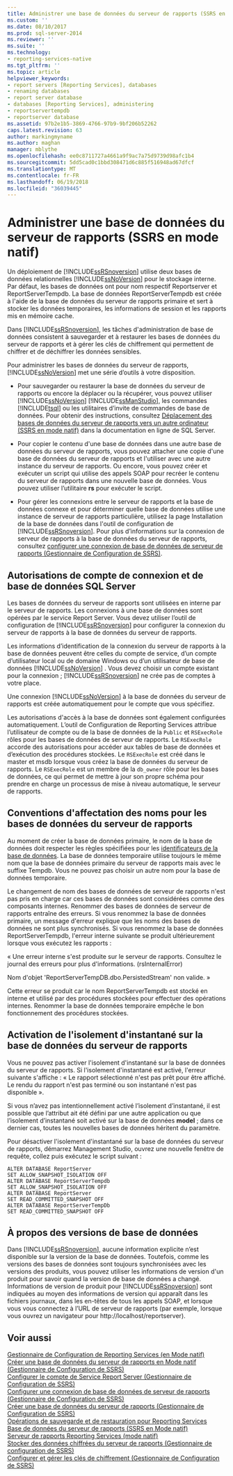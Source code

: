 ```yaml
---
title: Administrer une base de données du serveur de rapports (SSRS en mode natif) | Microsoft Docs
ms.custom: ''
ms.date: 08/10/2017
ms.prod: sql-server-2014
ms.reviewer: ''
ms.suite: ''
ms.technology:
- reporting-services-native
ms.tgt_pltfrm: ''
ms.topic: article
helpviewer_keywords:
- report servers [Reporting Services], databases
- renaming databases
- report server database
- databases [Reporting Services], administering
- reportservertempdb
- reportserver database
ms.assetid: 97b2e1b5-3869-4766-97b9-9bf206b52262
caps.latest.revision: 63
author: markingmyname
ms.author: maghan
manager: mblythe
ms.openlocfilehash: ee0c8711727a4661a9f9ac7a75d9739d98afc1b4
ms.sourcegitcommit: 5dd5cad0c1bbd308471d6c885f516948ad67dfcf
ms.translationtype: MT
ms.contentlocale: fr-FR
ms.lasthandoff: 06/19/2018
ms.locfileid: "36039445"
---
```

# <a name="administer-a-report-server-database-ssrs-native-mode"></a>Administrer une base de données du serveur de rapports (SSRS en mode natif)
  Un déploiement de [!INCLUDE[ssRSnoversion](../../includes/ssrsnoversion-md.md)] utilise deux bases de données relationnelles [!INCLUDE[ssNoVersion](../../includes/ssnoversion-md.md)] pour le stockage interne. Par défaut, les bases de données ont pour nom respectif Reportserver et ReportServerTempdb. La base de données ReportServerTempdb est créée à l'aide de la base de données du serveur de rapports primaire et sert à stocker les données temporaires, les informations de session et les rapports mis en mémoire cache.  
  
 Dans [!INCLUDE[ssRSnoversion](../../includes/ssrsnoversion-md.md)], les tâches d'administration de base de données consistent à sauvegarder et à restaurer les bases de données du serveur de rapports et à gérer les clés de chiffrement qui permettent de chiffrer et de déchiffrer les données sensibles.  
  
 Pour administrer les bases de données du serveur de rapports, [!INCLUDE[ssNoVersion](../../includes/ssnoversion-md.md)] met une série d’outils à votre disposition.  
  
-   Pour sauvegarder ou restaurer la base de données du serveur de rapports ou encore la déplacer ou la récupérer, vous pouvez utiliser [!INCLUDE[ssNoVersion](../../includes/ssnoversion-md.md)] [!INCLUDE[ssManStudio](../../includes/ssmanstudio-md.md)], les commandes [!INCLUDE[tsql](../../includes/tsql-md.md)] ou les utilitaires d’invite de commandes de base de données. Pour obtenir des instructions, consultez [Déplacement des bases de données du serveur de rapports vers un autre ordinateur &#40;SSRS en mode natif&#41;](moving-the-report-server-databases-to-another-computer-ssrs-native-mode.md) dans la documentation en ligne de SQL Server.  
  
-   Pour copier le contenu d'une base de données dans une autre base de données du serveur de rapports, vous pouvez attacher une copie d'une base de données du serveur de rapports et l'utiliser avec une autre instance du serveur de rapports. Ou encore, vous pouvez créer et exécuter un script qui utilise des appels SOAP pour recréer le contenu du serveur de rapports dans une nouvelle base de données. Vous pouvez utiliser l’utilitaire **rs** pour exécuter le script.  
  
-   Pour gérer les connexions entre le serveur de rapports et la base de données connexe et pour déterminer quelle base de données utilise une instance de serveur de rapports particulière, utilisez la page Installation de la base de données dans l'outil de configuration de [!INCLUDE[ssRSnoversion](../../includes/ssrsnoversion-md.md)]. Pour plus d’informations sur la connexion de serveur de rapports à la base de données du serveur de rapports, consultez [configurer une connexion de base de données de serveur de rapports &#40;Gestionnaire de Configuration de SSRS&#41;](../../sql-server/install/configure-a-report-server-database-connection-ssrs-configuration-manager.md).  
  
## <a name="sql-server-login-and-database-permissions"></a>Autorisations de compte de connexion et de base de données SQL Server  
 Les bases de données du serveur de rapports sont utilisées en interne par le serveur de rapports. Les connexions à une base de données sont opérées par le service Report Server. Vous devez utiliser l’outil de configuration de [!INCLUDE[ssRSnoversion](../../includes/ssrsnoversion-md.md)] pour configurer la connexion du serveur de rapports à la base de données du serveur de rapports.  
  
 Les informations d’identification de la connexion du serveur de rapports à la base de données peuvent être celles du compte de service, d’un compte d’utilisateur local ou de domaine Windows ou d’un utilisateur de base de données [!INCLUDE[ssNoVersion](../../includes/ssnoversion-md.md)] . Vous devez choisir un compte existant pour la connexion ; [!INCLUDE[ssRSnoversion](../../includes/ssrsnoversion-md.md)] ne crée pas de comptes à votre place.  
  
 Une connexion [!INCLUDE[ssNoVersion](../../includes/ssnoversion-md.md)] à la base de données du serveur de rapports est créée automatiquement pour le compte que vous spécifiez.  
  
 Les autorisations d'accès à la base de données sont également configurées automatiquement. L’outil de Configuration de Reporting Services attribue l’utilisateur de compte ou de la base de données de la `Public` et `RSExecRole` rôles pour les bases de données de serveur de rapports. Le `RSExecRole` accorde des autorisations pour accéder aux tables de base de données et d’exécution des procédures stockées. Le `RSExecRole` est créé dans le master et msdb lorsque vous créez la base de données du serveur de rapports. Le `RSExecRole` est un membre de la `db_owner` rôle pour les bases de données, ce qui permet de mettre à jour son propre schéma pour prendre en charge un processus de mise à niveau automatique, le serveur de rapports.  
  
## <a name="naming-conventions-for-the-report-server-databases"></a>Conventions d'affectation des noms pour les bases de données du serveur de rapports  
 Au moment de créer la base de données primaire, le nom de la base de données doit respecter les règles spécifiées pour les [identificateurs de la base de données](../../relational-databases/databases/database-identifiers.md). La base de données temporaire utilise toujours le même nom que la base de données primaire du serveur de rapports mais avec le suffixe Tempdb. Vous ne pouvez pas choisir un autre nom pour la base de données temporaire.  
  
 Le changement de nom des bases de données de serveur de rapports n'est pas pris en charge car ces bases de données sont considérées comme des composants internes. Renommer des bases de données de serveur de rapports entraîne des erreurs. Si vous renommez la base de données primaire, un message d'erreur explique que les noms des bases de données ne sont plus synchronisés. Si vous renommez la base de données ReportServerTempdb, l'erreur interne suivante se produit ultérieurement lorsque vous exécutez les rapports :  
  
 « Une erreur interne s'est produite sur le serveur de rapports. Consultez le journal des erreurs pour plus d'informations. (rsInternalError)  
  
 Nom d'objet 'ReportServerTempDB.dbo.PersistedStream' non valide. »  
  
 Cette erreur se produit car le nom ReportServerTempdb est stocké en interne et utilisé par des procédures stockées pour effectuer des opérations internes. Renommer la base de données temporaire empêche le bon fonctionnement des procédures stockées.  
  
## <a name="enabling-snapshot-isolation-on-the-report-server-database"></a>Activation de l'isolement d'instantané sur la base de données du serveur de rapports  
 Vous ne pouvez pas activer l'isolement d'instantané sur la base de données du serveur de rapports. Si l'isolement d'instantané est activé, l'erreur suivante s'affiche : « Le rapport sélectionné n'est pas prêt pour être affiché. Le rendu du rapport n'est pas terminé ou son instantané n'est pas disponible ».  
  
 Si vous n’avez pas intentionnellement activé l’isolement d’instantané, il est possible que l’attribut ait été défini par une autre application ou que l’isolement d’instantané soit activé sur la base de données **model** ; dans ce dernier cas, toutes les nouvelles bases de données héritent du paramètre.  
  
 Pour désactiver l'isolement d'instantané sur la base de données du serveur de rapports, démarrez Management Studio, ouvrez une nouvelle fenêtre de requête, collez puis exécutez le script suivant :  
  
```  
ALTER DATABASE ReportServer  
SET ALLOW_SNAPSHOT_ISOLATION OFF  
ALTER DATABASE ReportServerTempdb  
SET ALLOW_SNAPSHOT_ISOLATION OFF  
ALTER DATABASE ReportServer  
SET READ_COMMITTED_SNAPSHOT OFF  
ALTER DATABASE ReportServerTempDb  
SET READ_COMMITTED_SNAPSHOT OFF  
```  
  
## <a name="about-database-versions"></a>À propos des versions de base de données  
 Dans [!INCLUDE[ssRSnoversion](../../includes/ssrsnoversion-md.md)], aucune information explicite n’est disponible sur la version de la base de données. Toutefois, comme les versions des bases de données sont toujours synchronisées avec les versions des produits, vous pouvez utiliser les informations de version d'un produit pour savoir quand la version de base de données a changé. Informations de version de produit pour [!INCLUDE[ssRSnoversion](../../includes/ssrsnoversion-md.md)] sont indiquées au moyen des informations de version qui apparaît dans les fichiers journaux, dans les en-têtes de tous les appels SOAP, et lorsque vous vous connectez à l’URL de serveur de rapports (par exemple, lorsque vous ouvrez un navigateur pour http://localhost/reportserver).  
  
## <a name="see-also"></a>Voir aussi  
 [Gestionnaire de Configuration de Reporting Services &#40;en Mode natif&#41;](../../sql-server/install/reporting-services-configuration-manager-native-mode.md)   
 [Créer une base de données du serveur de rapports en Mode natif &#40;Gestionnaire de Configuration de SSRS&#41;](../install-windows/ssrs-report-server-create-a-native-mode-report-server-database.md)   
 [Configurer le compte de Service Report Server &#40;Gestionnaire de Configuration de SSRS&#41;](../install-windows/configure-the-report-server-service-account-ssrs-configuration-manager.md)   
 [Configurer une connexion de base de données de serveur de rapports &#40;Gestionnaire de Configuration de SSRS&#41;](../../sql-server/install/configure-a-report-server-database-connection-ssrs-configuration-manager.md)   
 [Créer une base de données du serveur de rapports &#40;Gestionnaire de Configuration de SSRS&#41;](../../sql-server/install/create-a-report-server-database-ssrs-configuration-manager.md)   
 [Opérations de sauvegarde et de restauration pour Reporting Services](../install-windows/backup-and-restore-operations-for-reporting-services.md)   
 [Base de données du serveur de rapports &#40;SSRS en Mode natif&#41;](report-server-database-ssrs-native-mode.md)   
 [Serveur de rapports Reporting Services &#40;mode natif&#41;](reporting-services-report-server-native-mode.md)   
 [Stocker des données chiffrées du serveur de rapports &#40;Gestionnaire de configuration de SSRS&#41;](../install-windows/ssrs-encryption-keys-store-encrypted-report-server-data.md)   
 [Configurer et gérer les clés de chiffrement &#40;Gestionnaire de Configuration de SSRS&#41;](../install-windows/ssrs-encryption-keys-manage-encryption-keys.md)  
  
  